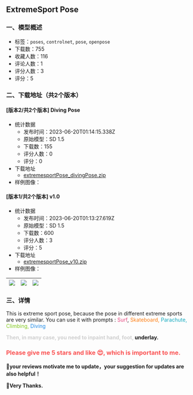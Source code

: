 ## ExtremeSport Pose
### 一、模型概述

- 标签：`poses`, `controlnet`, `pose`, `openpose`
- 下载数：755
- 收藏人数：116
- 评论人数：1
- 评分人数：3
- 评分：5

### 二、下载地址（共2个版本）

#### [版本2/共2个版本] Diving Pose

- 统计数据
  - 发布时间：2023-06-20T01:14:15.338Z
  - 原始模型：SD 1.5
  - 下载数：155
  - 评分人数：0
  - 评分：0
- 下载地址
  - [extremesportPose_divingPose.zip](https://civitai.com/api/download/models/99856)
- 样例图像：
#### [版本1/共2个版本] v1.0

- 统计数据
  - 发布时间：2023-06-20T01:13:27.619Z
  - 原始模型：SD 1.5
  - 下载数：600
  - 评分人数：3
  - 评分：5
- 下载地址
  - [extremesportPose_v10.zip](https://civitai.com/api/download/models/93677)
- 样例图像：

| <img src="https://image.civitai.com/xG1nkqKTMzGDvpLrqFT7WA/02a0afce-e9f4-4081-962e-1b26960f2995/width=450/1106999.jpeg" /> | <img src="https://image.civitai.com/xG1nkqKTMzGDvpLrqFT7WA/a9582c16-6c8f-4950-afab-069149bf585b/width=450/1106998.jpeg" /> | <img src="https://image.civitai.com/xG1nkqKTMzGDvpLrqFT7WA/e748e741-98f0-46a3-877c-e013fc4009a4/width=450/1107000.jpeg" /> |
| ---- | ---- | ---- |


### 三、详情
<p>This is extreme sport pose, because the pose in different extreme sports are very similar. You can use it with prompts : <span style="color:rgb(230, 73, 128)">Surf</span>, <span style="color:rgb(253, 126, 20)">Skateboard, </span><span style="color:rgb(21, 170, 191)">Parachute, </span><span style="color:rgb(130, 201, 30)">Climbing, </span><span style="color:#228be6">Diving</span></p><p><strong><span style="color:rgb(207, 207, 207)">Then, in many case, you need to inpaint hand, foot, </span>underlay.</strong></p><p></p><p></p><h3 id="please-give-me-5-stars-and-like-which-is-important-to-me"><strong><span style="color:rgb(250, 82, 82)">Please give me 5 stars and like 😍, which is important to me.</span></strong></h3><p><strong>🎉your reviews motivate me to update，your suggestion for updates are also helpful！</strong></p><p></p><p><strong>🧧Very Thanks.</strong></p>